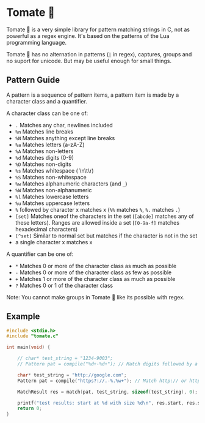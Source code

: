 # Tomate 🍅

Tomate 🍅 is a very simple library for pattern matching strings in C, not as powerful as a regex engine. It's based on the patterns of the Lua programming language.

Tomate 🍅 has no alternation in patterns (`|` in regex), captures, groups and no suport for unicode. But may be useful enough for small things.

## Pattern Guide

A pattern is a sequence of pattern items, a pattern item is made by a character class and a quantifier.

A character class can be one of:

* `.` Matches any char, newlines included
* `%n` Matches line breaks
* `%N` Matches anything except line breaks
* `%a` Matches letters (a-zA-Z)
* `%A` Matches non-letters
* `%d` Matches digits (0-9)
* `%D` Matches non-digits
* `%s` Matches whitespace ( \n\t\r)
* `%S` Matches non-whitespace
* `%w` Matches alphanumeric characters (and `_`)
* `%W` Matches non-alphanumeric
* `%l` Matches lowercase letters
* `%u` Matches uppercase letters
* `%` followed by character x matches x (`%%` matches `%`, `%.` matches `.`)
* `[set]` Matches oneof the characters in the set (`[abcde]` matches any of these letters). Ranges are allowed inside a set (`[0-9a-f]` matches hexadecimal characters)
* `[^set]` Similar to normal set but matches if the character is not in the set
* a single character x matches x

A quantifier can be one of:

* `*` Matches 0 or more of the character class as much as possible
* `-` Matches 0 or more of the character class as few as possible
* `+` Matches 1 or more of the character class as much as possible
* `?` Matches 0 or 1 of the character class

Note: You cannot make groups in Tomate 🍅 like its possible with regex.

## Example

```c
#include <stdio.h>
#include "tomate.c"

int main(void) {

    // char* test_string = "1234-9003";
    // Pattern pat = compile("%d+-%d+"); // Match digits followed by a - and more digits

    char* test_string = "http://google.com";
    Pattern pat = compile("https?://.-%.%w+"); // Match http:// or https://, then many characters until a dot, then match alphanumeric characters

    MatchResult res = match(pat, test_string, sizeof(test_string), 0);

    printf("test results: start at %d with size %d\n", res.start, res.size);
    return 0;
}
```